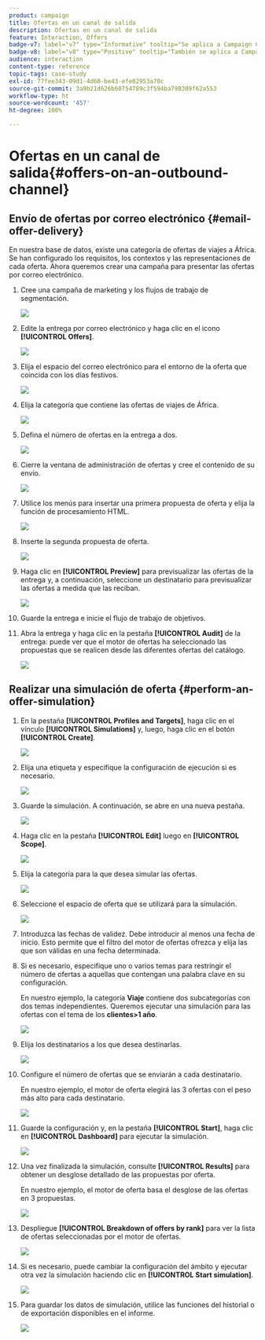 ```yaml
---
product: campaign
title: Ofertas en un canal de salida
description: Ofertas en un canal de salida
feature: Interaction, Offers
badge-v7: label="v7" type="Informative" tooltip="Se aplica a Campaign Classic v7"
badge-v8: label="v8" type="Positive" tooltip="También se aplica a Campaign v8"
audience: interaction
content-type: reference
topic-tags: case-study
exl-id: 77fee343-09d1-4d60-be43-efe02953a70c
source-git-commit: 3a9b21d626b60754789c3f594ba798309f62a553
workflow-type: ht
source-wordcount: '457'
ht-degree: 100%

---
```


# Ofertas en un canal de salida{#offers-on-an-outbound-channel}



## Envío de ofertas por correo electrónico {#email-offer-delivery}

En nuestra base de datos, existe una categoría de ofertas de viajes a África. Se han configurado los requisitos, los contextos y las representaciones de cada oferta. Ahora queremos crear una campaña para presentar las ofertas por correo electrónico.

1. Cree una campaña de marketing y los flujos de trabajo de segmentación.

   ![](assets/offer_delivery_example_001.png)

1. Edite la entrega por correo electrónico y haga clic en el icono **[!UICONTROL Offers]**.

   ![](assets/offer_delivery_example_002.png)

1. Elija el espacio del correo electrónico para el entorno de la oferta que coincida con los días festivos.

   ![](assets/offer_delivery_example_003.png)

1. Elija la categoría que contiene las ofertas de viajes de África.

   ![](assets/offer_delivery_example_004.png)

1. Defina el número de ofertas en la entrega a dos.

   ![](assets/offer_delivery_example_005.png)

1. Cierre la ventana de administración de ofertas y cree el contenido de su envío.

   ![](assets/offer_delivery_example_006.png)

1. Utilice los menús para insertar una primera propuesta de oferta y elija la función de procesamiento HTML.

   ![](assets/offer_delivery_example_007.png)

1. Inserte la segunda propuesta de oferta.

   ![](assets/offer_delivery_example_008.png)

1. Haga clic en **[!UICONTROL Preview]** para previsualizar las ofertas de la entrega y, a continuación, seleccione un destinatario para previsualizar las ofertas a medida que las reciban.

   ![](assets/offer_delivery_example_009.png)

1. Guarde la entrega e inicie el flujo de trabajo de objetivos.
1. Abra la entrega y haga clic en la pestaña **[!UICONTROL Audit]** de la entrega: puede ver que el motor de ofertas ha seleccionado las propuestas que se realicen desde las diferentes ofertas del catálogo.

   ![](assets/offer_delivery_example_010.png)

## Realizar una simulación de oferta {#perform-an-offer-simulation}

1. En la pestaña **[!UICONTROL Profiles and Targets]**, haga clic en el vínculo **[!UICONTROL Simulations]** y, luego, haga clic en el botón **[!UICONTROL Create]**.

   ![](assets/offer_simulation_001.png)

1. Elija una etiqueta y especifique la configuración de ejecución si es necesario.

   ![](assets/offer_simulation_example_002.png)

1. Guarde la simulación. A continuación, se abre en una nueva pestaña.

   ![](assets/offer_simulation_example_003.png)

1. Haga clic en la pestaña **[!UICONTROL Edit]** luego en **[!UICONTROL Scope]**.

   ![](assets/offer_simulation_example_004.png)

1. Elija la categoría para la que desea simular las ofertas.

   ![](assets/offer_simulation_example_005.png)

1. Seleccione el espacio de oferta que se utilizará para la simulación.

   ![](assets/offer_simulation_example_006.png)

1. Introduzca las fechas de validez. Debe introducir al menos una fecha de inicio. Esto permite que el filtro del motor de ofertas ofrezca y elija las que son válidas en una fecha determinada.
1. Si es necesario, especifique uno o varios temas para restringir el número de ofertas a aquellas que contengan una palabra clave en su configuración.

   En nuestro ejemplo, la categoría **Viaje** contiene dos subcategorías con dos temas independientes. Queremos ejecutar una simulación para las ofertas con el tema de los **clientes>1 año**.

   ![](assets/offer_simulation_example_007.png)

1. Elija los destinatarios a los que desea destinarlas.

   ![](assets/offer_simulation_example_008.png)

1. Configure el número de ofertas que se enviarán a cada destinatario.

   En nuestro ejemplo, el motor de oferta elegirá las 3 ofertas con el peso más alto para cada destinatario.

   ![](assets/offer_simulation_example_009.png)

1. Guarde la configuración y, en la pestaña **[!UICONTROL Start]**, haga clic en **[!UICONTROL Dashboard]** para ejecutar la simulación.

   ![](assets/offer_simulation_example_010.png)

1. Una vez finalizada la simulación, consulte **[!UICONTROL Results]** para obtener un desglose detallado de las propuestas por oferta.

   En nuestro ejemplo, el motor de oferta basa el desglose de las ofertas en 3 propuestas.

   ![](assets/offer_simulation_example_011.png)

1. Despliegue **[!UICONTROL Breakdown of offers by rank]** para ver la lista de ofertas seleccionadas por el motor de ofertas.

   ![](assets/offer_simulation_example_012.png)

1. Si es necesario, puede cambiar la configuración del ámbito y ejecutar otra vez la simulación haciendo clic en **[!UICONTROL Start simulation]**.

   ![](assets/offer_simulation_example_010.png)

1. Para guardar los datos de simulación, utilice las funciones del historial o de exportación disponibles en el informe.

   ![](assets/offer_simulation_example_013.png)
